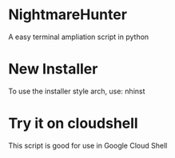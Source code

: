 # NightmareHunter
A easy terminal ampliation script in python
# New Installer
To use the installer style arch, use: nhinst
# Try it on cloudshell
This script is good for use in Google Cloud Shell
